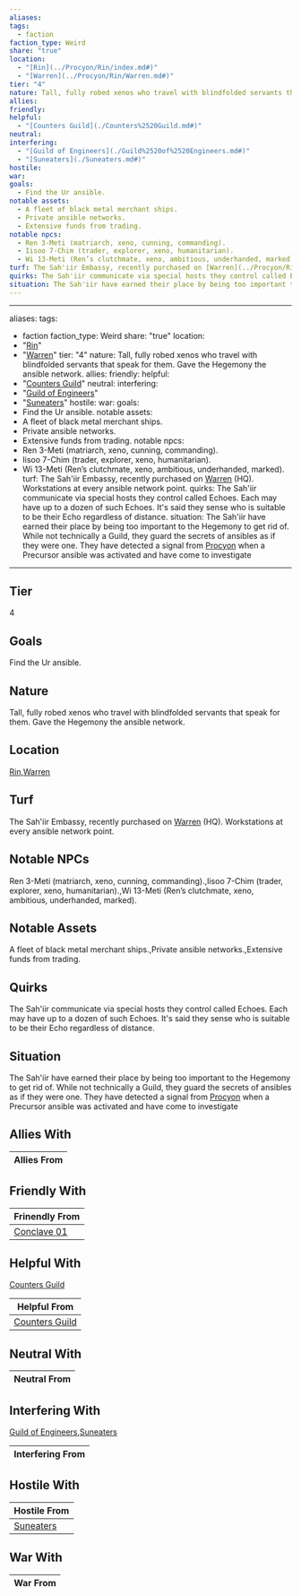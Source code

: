 ```yaml
---
aliases: 
tags:
  - faction
faction_type: Weird
share: "true"
location:
  - "[Rin](../Procyon/Rin/index.md#)"
  - "[Warren](../Procyon/Rin/Warren.md#)"
tier: "4"
nature: Tall, fully robed xenos who travel with blindfolded servants that speak for them. Gave the Hegemony the ansible network.
allies: 
friendly: 
helpful:
  - "[Counters Guild](./Counters%2520Guild.md#)"
neutral: 
interfering:
  - "[Guild of Engineers](./Guild%2520of%2520Engineers.md#)"
  - "[Suneaters](./Suneaters.md#)"
hostile: 
war: 
goals:
  - Find the Ur ansible.
notable assets:
  - A fleet of black metal merchant ships.
  - Private ansible networks.
  - Extensive funds from trading.
notable npcs:
  - Ren 3-Meti (matriarch, xeno, cunning, commanding).
  - Iisoo 7-Chim (trader, explorer, xeno, humanitarian).
  - Wi 13-Meti (Ren’s clutchmate, xeno, ambitious, underhanded, marked).
turf: The Sah'iir Embassy, recently purchased on [Warren](../Procyon/Rin/Warren.md#) (HQ). Workstations at every ansible network point.
quirks: The Sah'iir communicate via special hosts they control called Echoes. Each may have up to a dozen of such Echoes. It's said they sense who is suitable to be their Echo regardless of distance.
situation: The Sah'iir have earned their place by being too important to the Hegemony to get rid of. While not technically a Guild, they guard the secrets of ansibles as if they were one. They have detected a signal from [Procyon](Procyon/Procyon.md) when a Precursor ansible was activated and have come to investigate
---
```

---
aliases: 
tags:
  - faction
faction_type: Weird
share: "true"
location:
  - "[Rin](../Procyon/Rin/index.md#)"
  - "[Warren](../Procyon/Rin/Warren.md#)"
tier: "4"
nature: Tall, fully robed xenos who travel with blindfolded servants that speak for them. Gave the Hegemony the ansible network.
allies:
friendly:
helpful:
- "[Counters Guild](./Counters%2520Guild.md#)"
neutral:
interfering:
- "[Guild of Engineers](./Guild%2520of%2520Engineers.md#)"
- "[Suneaters](./Suneaters.md#)"
hostile:
war:
goals: 
- Find the Ur ansible.
notable assets: 
- A fleet of black metal merchant ships.
- Private ansible networks.
- Extensive funds from trading.
notable npcs:
- Ren 3-Meti (matriarch, xeno, cunning, commanding).
- Iisoo 7-Chim (trader, explorer, xeno, humanitarian).
- Wi 13-Meti (Ren’s clutchmate, xeno, ambitious, underhanded, marked).
turf: The Sah'iir Embassy, recently purchased on [Warren](../Procyon/Rin/Warren.md#) (HQ). Workstations at every ansible network point.
quirks: The Sah'iir communicate via special hosts they control called Echoes. Each may have up to a dozen of such Echoes. It's said they sense who is suitable to be their Echo regardless of distance.
situation: The Sah'iir have earned their place by being too important to the Hegemony to get rid of. While not technically a Guild, they guard the secrets of ansibles as if they were one. They have detected a signal from [Procyon](Procyon/Procyon.md) when a Precursor ansible was activated and have come to investigate
---
## Tier

4

## Goals

Find the Ur ansible.

## Nature

Tall, fully robed xenos who travel with blindfolded servants that speak for them. Gave the Hegemony the ansible network.

## Location

[Rin](../Procyon/Rin/index.md.md#.md#),[Warren](../Procyon/Rin/Warren.md.md#.md#.md#.md#)

## Turf

The Sah'iir Embassy, recently purchased on [Warren](Procyon/Rin/Warren.md) (HQ). Workstations at every ansible network point.

## Notable NPCs

Ren 3-Meti (matriarch, xeno, cunning, commanding).,Iisoo 7-Chim (trader, explorer, xeno, humanitarian).,Wi 13-Meti (Ren’s clutchmate, xeno, ambitious, underhanded, marked).

## Notable Assets

A fleet of black metal merchant ships.,Private ansible networks.,Extensive funds from trading.

## Quirks

The Sah'iir communicate via special hosts they control called Echoes. Each may have up to a dozen of such Echoes. It's said they sense who is suitable to be their Echo regardless of distance.

## Situation

The Sah'iir have earned their place by being too important to the Hegemony to get rid of. While not technically a Guild, they guard the secrets of ansibles as if they were one. They have detected a signal from [Procyon](Procyon/Procyon.md) when a Precursor ansible was activated and have come to investigate

## Allies With



| Allies From |
| ----------- |


## Friendly With



| Frinendly From                           |
| ---------------------------------------- |
| [Conclave 01](./Conclave%2001.md) |


## Helpful With

[Counters Guild](./Counters%2520Guild.md.md#.md#)

| Helpful From                                   |
| ---------------------------------------------- |
| [Counters Guild](./Counters%2520Guild.md.md#.md#) |


## Neutral With




| Neutral From |
| ------------ |



## Interfering With

[Guild of Engineers](./Guild%2520of%2520Engineers.md.md#.md#),[Suneaters](./Suneaters.md.md#.md#)


| Interfering From |
| ---------------- |



## Hostile With




| Hostile From                         |
| ------------------------------------ |
| [Suneaters](./Suneaters.md.md#.md#) |



## War With



| War From |
| -------- |



